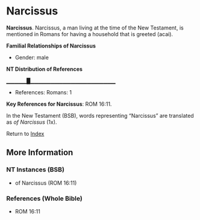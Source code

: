 # Narcissus
**Narcissus**. 
Narcissus, a man living at the time of the New Testament, is mentioned in Romans for having a household that is greeted (acai). 




**Familial Relationships of Narcissus**


* Gender: male


**NT Distribution of References**

▁▁▁▁▁█▁▁▁▁▁▁▁▁▁▁▁▁▁▁▁▁▁▁▁▁▁
* References: Romans: 1



**Key References for Narcissus**: 
ROM 16:11. 




In the New Testament (BSB), words representing “Narcissus” are translated as 
*of Narcissus* (1x). 


Return to [Index](00-Index.md)

## More Information

### NT Instances (BSB)

* of Narcissus (ROM 16:11)



### References (Whole Bible)

* ROM 16:11



